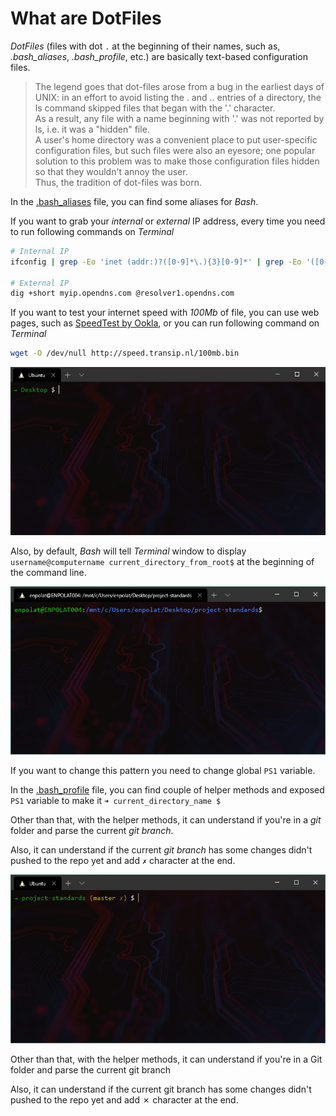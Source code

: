# What are DotFiles

*DotFiles* (files with dot `.` at the beginning of their names, such as, *.bash_aliases*, *.bash_profile*, etc.) are basically text-based configuration files.

> The legend goes that dot-files arose from a bug in the earliest days of UNIX: in an effort to avoid listing the . and .. entries of a directory, the ls command skipped files that began with the '.' character.  
As a result, any file with a name beginning with '.' was not reported by ls, i.e. it was a "hidden" file.  
A user's home directory was a convenient place to put user-specific configuration files, but such files were also an eyesore; one popular solution to this problem was to make those configuration files hidden so that they wouldn't annoy the user.  
Thus, the tradition of dot-files was born.

In the [.bash_aliases](./dotfiles/.bash_aliases) file, you can find some aliases for _Bash_.

If you want to grab your _internal_ or _external_ IP address, every time you need to run following commands on _Terminal_

```bash
# Internal IP
ifconfig | grep -Eo 'inet (addr:)?([0-9]*\.){3}[0-9]*' | grep -Eo '([0-9]*\.){3}[0-9]*' | grep -v '127.0.0.1'

# External IP
dig +short myip.opendns.com @resolver1.opendns.com
```

If you want to test your internet speed with _100Mb_ of file, you can use web pages, such as [SpeedTest by Ookla](https://www.speedtest.net/), or you can run following command on _Terminal_

```bash
wget -O /dev/null http://speed.transip.nl/100mb.bin
```

![SpeedTest Screenshot](./speedtest.gif "SpeedTest Screenshot")

Also, by default, _Bash_ will tell _Terminal_ window to display `username@computername current_directory_from_root$` at the beginning of the command line.

![Default Bash Prompt](./bash-0.png "Default Bash Prompt")

If you want to change this pattern you need to change global `PS1` variable.

In the [.bash_profile](./dotfiles/.bash_profile) file, you can find couple of helper methods and exposed `PS1` variable to make it `➜ current_directory_name $`

Other than that, with the helper methods, it can understand if you're in a _git_ folder and parse the current _git branch_.

Also, it can understand if the current _git branch_ has some changes didn't pushed to the repo yet and add `✗` character at the end.

![Modified Bash Prompt](./bash-1.png "Modified Bash Prompt")


Other than that, with the helper methods, it can understand if you're in a Git folder and parse the current git branch

Also, it can understand if the current git branch has some changes didn't pushed to the repo yet and add ✗ character at the end.

